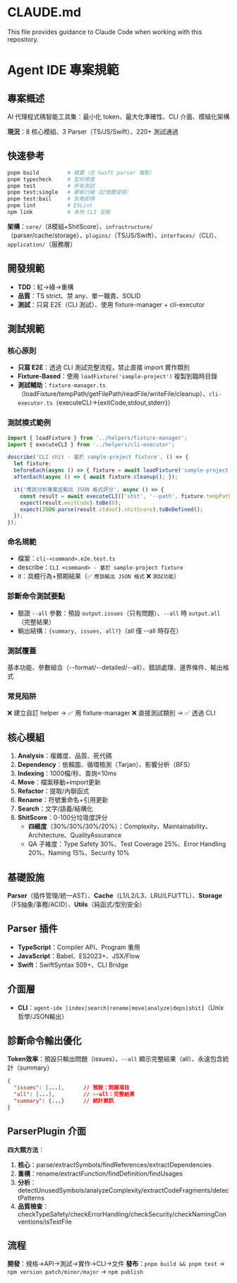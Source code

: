 # CLAUDE.md

This file provides guidance to Claude Code when working with this repository.

# Agent IDE 專案規範

## 專案概述

AI 代理程式碼智能工具集：最小化 token、最大化準確性、CLI 介面、模組化架構

**現況**：8 核心模組、3 Parser（TS/JS/Swift）、220+ 測試通過

## 快速參考

```bash
pnpm build         # 建置（含 Swift parser 複製）
pnpm typecheck     # 型別檢查
pnpm test          # 所有測試
pnpm test:single   # 單執行緒（記憶體受限）
pnpm test:bail     # 失敗即停
pnpm lint          # ESLint
npm link           # 本地 CLI 安裝
```

**架構**：`core/`（8模組+ShitScore）、`infrastructure/`（parser/cache/storage）、`plugins/`（TS/JS/Swift）、`interfaces/`（CLI）、`application/`（服務層）

## 開發規範

- **TDD**：紅→綠→重構
- **品質**：TS strict、禁 any、單一職責、SOLID
- **測試**：只寫 E2E（CLI 測試）、使用 fixture-manager + cli-executor

## 測試規範

### 核心原則
- **只寫 E2E**：透過 CLI 測試完整流程，禁止直接 import 實作類別
- **Fixture-Based**：使用 `loadFixture('sample-project')` 複製到臨時目錄
- **測試輔助**：`fixture-manager.ts`（loadFixture/tempPath/getFilePath/readFile/writeFile/cleanup）、`cli-executor.ts`（executeCLI→{exitCode,stdout,stderr}）

### 測試模式範例
```typescript
import { loadFixture } from '../helpers/fixture-manager';
import { executeCLI } from '../helpers/cli-executor';

describe('CLI shit - 基於 sample-project fixture', () => {
  let fixture;
  beforeEach(async () => { fixture = await loadFixture('sample-project'); });
  afterEach(async () => { await fixture.cleanup(); });

  it('應該分析專案並輸出 JSON 格式評分', async () => {
    const result = await executeCLI(['shit', '--path', fixture.tempPath, '--format', 'json']);
    expect(result.exitCode).toBe(0);
    expect(JSON.parse(result.stdout).shitScore).toBeDefined();
  });
});
```

### 命名規範
- 檔案：`cli-<command>.e2e.test.ts`
- describe：`CLI <command> - 基於 sample-project fixture`
- it：具體行為+預期結果（✅ `應該輸出 JSON 格式` ❌ `測試功能`）

### 診斷命令測試要點
- 驗證 `--all` 參數：預設 `output.issues`（只有問題）、`--all` 時 `output.all`（完整結果）
- 輸出結構：`{summary, issues, all?}`（all 僅 --all 時存在）

### 測試覆蓋
基本功能、參數組合（--format/--detailed/--all）、錯誤處理、邊界條件、輸出格式

### 常見陷阱
❌ 建立自訂 helper → ✅ 用 fixture-manager
❌ 直接測試類別 → ✅ 透過 CLI

## 核心模組

1. **Analysis**：複雜度、品質、死代碼
2. **Dependency**：依賴圖、循環檢測（Tarjan）、影響分析（BFS）
3. **Indexing**：1000檔/秒、查詢<10ms
4. **Move**：檔案移動+import更新
5. **Refactor**：提取/內聯函式
6. **Rename**：符號重命名+引用更新
7. **Search**：文字/語義/結構化
8. **ShitScore**：0-100分垃圾度評分
   - **四維度**（30%/30%/30%/20%）：Complexity、Maintainability、Architecture、QualityAssurance
   - QA 子維度：Type Safety 30%、Test Coverage 25%、Error Handling 20%、Naming 15%、Security 10%

## 基礎設施

**Parser**（插件管理/統一AST）、**Cache**（L1/L2/L3、LRU/LFU/TTL）、**Storage**（FS抽象/事務/ACID）、**Utils**（純函式/型別安全）

## Parser 插件

- **TypeScript**：Compiler API、Program 重用
- **JavaScript**：Babel、ES2023+、JSX/Flow
- **Swift**：SwiftSyntax 509+、CLI Bridge

## 介面層

- **CLI**：`agent-ide [index|search|rename|move|analyze|deps|shit]`（Unix哲學/JSON輸出）

## 診斷命令輸出優化

**Token效率**：預設只輸出問題（issues）、`--all` 顯示完整結果（all）、永遠包含統計（summary）

```json
{
  "issues": [...],      // 預設：問題項目
  "all": [...],         // --all：完整結果
  "summary": {...}      // 統計資訊
}
```

## ParserPlugin 介面

**四大類方法**：
1. **核心**：parse/extractSymbols/findReferences/extractDependencies
2. **重構**：rename/extractFunction/findDefinition/findUsages
3. **分析**：detectUnusedSymbols/analyzeComplexity/extractCodeFragments/detectPatterns
4. **品質檢查**：checkTypeSafety/checkErrorHandling/checkSecurity/checkNamingConventions/isTestFile

## 流程

**開發**：規格→API→測試→實作→CLI→文件
**發布**：`pnpm build && pnpm test` → `npm version patch/minor/major` → `npm publish`
